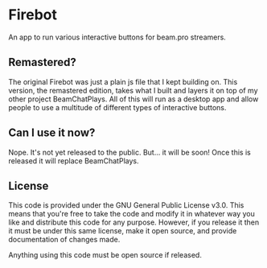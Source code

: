 # Firebot
An app to run various interactive buttons for beam.pro streamers.

## Remastered?
The original Firebot was just a plain js file that I kept building on. This version, the remastered edition, takes what I built and layers it on top of my other project BeamChatPlays. All of this will run as a desktop app and allow people to use a multitude of different types of interactive buttons.

## Can I use it now?
Nope. It's not yet released to the public. But... it will be soon! Once this is released it will replace BeamChatPlays.

## License
This code is provided under the GNU General Public License v3.0. This means that you're free to take the code and modify it in whatever way you like and distribute this code for any purpose. However, if you release it then it must be under this same license, make it open source, and provide documentation of changes made.

Anything using this code must be open source if released.
